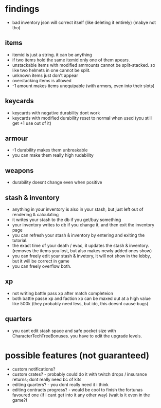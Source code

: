 # findings
- bad inventory json will correct itself (like deleting it entirely) (mabye not tho)
## items
- itemid is just a string. it can be anything
- if two items hold the same itemid only one of them apears.
- unstackable items with modified ammounts cannot be split-stacked. so like two helmets in one cannot be split.
- unknown items just don't appear
- overstacking items is allowed
- -1 amount makes items unequipable (with armors, even into their slots)
## keycards
- keycards with negative durability dont work
- keycards with modified durability reset to normal when used (you still get +1 use out of it)
## armour
- -1 durability makes them unbreakable
- you can make them really high rudability
## weapons
- durability doesnt change even when positive
## stash & inventory
- anything in your inventory is also in your stash, but just left out of rendering & calculating
- it writes your stash to the db if you get/buy something
- your inventory writes to db if you change it, and then exit the inventory page
- you can refresh your stash & inventory by entering and exiting the tutorial.
- the exact time of your death / evac, it updates the stash & inventory. (removes the items you lost, but also makes newly added ones show)
- you can freely edit your stash & invetory, it will not show in the lobby, but it will be correct in game
- you can freely overflow both.
## xp
- not writing battle pass xp after match completeion
- both battle passe xp and faction xp can be maxed out at a high value like 500k (they probably need less, but idc, this doesnt cause bugs)
## quarters
- you cant edit stash space and safe pocket size with CharacterTechTreeBonuses. you have to edit the upgrade levels.

# possible features (not guaranteed)
- custom notifications?
- custom crates? - probably could do it with twitch drops / insurance returns; dont really need bc of kits
- editing quarters? - you dont really need it i think
- editing contracts progress? - would be cool to finish the fortunas favoured one (if i cant get into it any other way) (wait is it even in the game?)
